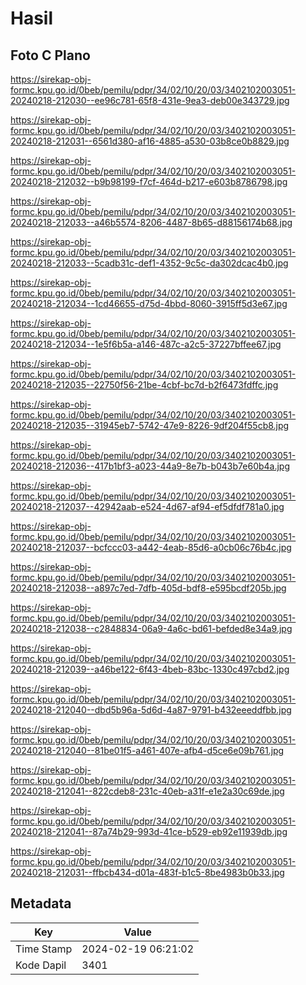 # Hasil

## Foto C Plano

https://sirekap-obj-formc.kpu.go.id/0beb/pemilu/pdpr/34/02/10/20/03/3402102003051-20240218-212030--ee96c781-65f8-431e-9ea3-deb00e343729.jpg

https://sirekap-obj-formc.kpu.go.id/0beb/pemilu/pdpr/34/02/10/20/03/3402102003051-20240218-212031--6561d380-af16-4885-a530-03b8ce0b8829.jpg

https://sirekap-obj-formc.kpu.go.id/0beb/pemilu/pdpr/34/02/10/20/03/3402102003051-20240218-212032--b9b98199-f7cf-464d-b217-e603b8786798.jpg

https://sirekap-obj-formc.kpu.go.id/0beb/pemilu/pdpr/34/02/10/20/03/3402102003051-20240218-212033--a46b5574-8206-4487-8b65-d88156174b68.jpg

https://sirekap-obj-formc.kpu.go.id/0beb/pemilu/pdpr/34/02/10/20/03/3402102003051-20240218-212033--5cadb31c-def1-4352-9c5c-da302dcac4b0.jpg

https://sirekap-obj-formc.kpu.go.id/0beb/pemilu/pdpr/34/02/10/20/03/3402102003051-20240218-212034--1cd46655-d75d-4bbd-8060-3915ff5d3e67.jpg

https://sirekap-obj-formc.kpu.go.id/0beb/pemilu/pdpr/34/02/10/20/03/3402102003051-20240218-212034--1e5f6b5a-a146-487c-a2c5-37227bffee67.jpg

https://sirekap-obj-formc.kpu.go.id/0beb/pemilu/pdpr/34/02/10/20/03/3402102003051-20240218-212035--22750f56-21be-4cbf-bc7d-b2f6473fdffc.jpg

https://sirekap-obj-formc.kpu.go.id/0beb/pemilu/pdpr/34/02/10/20/03/3402102003051-20240218-212035--31945eb7-5742-47e9-8226-9df204f55cb8.jpg

https://sirekap-obj-formc.kpu.go.id/0beb/pemilu/pdpr/34/02/10/20/03/3402102003051-20240218-212036--417b1bf3-a023-44a9-8e7b-b043b7e60b4a.jpg

https://sirekap-obj-formc.kpu.go.id/0beb/pemilu/pdpr/34/02/10/20/03/3402102003051-20240218-212037--42942aab-e524-4d67-af94-ef5dfdf781a0.jpg

https://sirekap-obj-formc.kpu.go.id/0beb/pemilu/pdpr/34/02/10/20/03/3402102003051-20240218-212037--bcfccc03-a442-4eab-85d6-a0cb06c76b4c.jpg

https://sirekap-obj-formc.kpu.go.id/0beb/pemilu/pdpr/34/02/10/20/03/3402102003051-20240218-212038--a897c7ed-7dfb-405d-bdf8-e595bcdf205b.jpg

https://sirekap-obj-formc.kpu.go.id/0beb/pemilu/pdpr/34/02/10/20/03/3402102003051-20240218-212038--c2848834-06a9-4a6c-bd61-befded8e34a9.jpg

https://sirekap-obj-formc.kpu.go.id/0beb/pemilu/pdpr/34/02/10/20/03/3402102003051-20240218-212039--a46be122-6f43-4beb-83bc-1330c497cbd2.jpg

https://sirekap-obj-formc.kpu.go.id/0beb/pemilu/pdpr/34/02/10/20/03/3402102003051-20240218-212040--dbd5b96a-5d6d-4a87-9791-b432eeeddfbb.jpg

https://sirekap-obj-formc.kpu.go.id/0beb/pemilu/pdpr/34/02/10/20/03/3402102003051-20240218-212040--81be01f5-a461-407e-afb4-d5ce6e09b761.jpg

https://sirekap-obj-formc.kpu.go.id/0beb/pemilu/pdpr/34/02/10/20/03/3402102003051-20240218-212041--822cdeb8-231c-40eb-a31f-e1e2a30c69de.jpg

https://sirekap-obj-formc.kpu.go.id/0beb/pemilu/pdpr/34/02/10/20/03/3402102003051-20240218-212041--87a74b29-993d-41ce-b529-eb92e11939db.jpg

https://sirekap-obj-formc.kpu.go.id/0beb/pemilu/pdpr/34/02/10/20/03/3402102003051-20240218-212031--ffbcb434-d01a-483f-b1c5-8be4983b0b33.jpg


## Metadata

| Key        | Value               |
| ---------- | ------------------- |
| Time Stamp | 2024-02-19 06:21:02 |
| Kode Dapil | 3401                |



